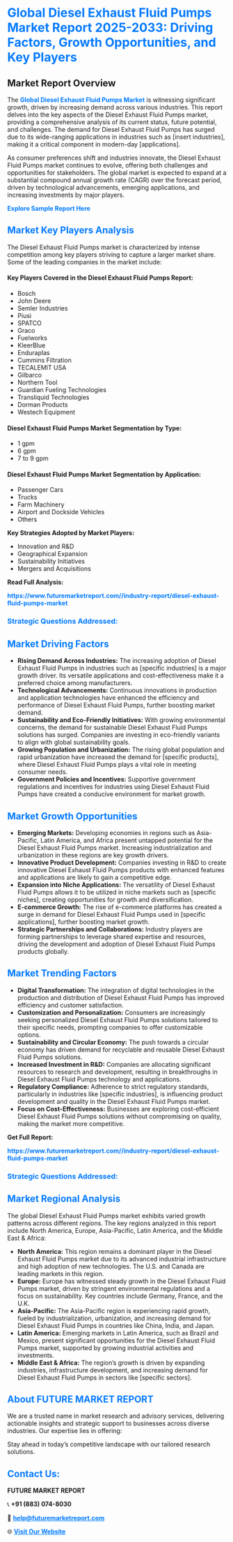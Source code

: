 <h1 style="color: #007BFF;">Global Diesel Exhaust Fluid Pumps Market Report 2025-2033: Driving Factors, Growth Opportunities, and Key Players</h1>

<section id="overview">
<h2>Market Report Overview</h2>
<p>The <a href="https://www.futuremarketreport.com//industry-report/diesel-exhaust-fluid-pumps-market" style="color: #007BFF; text-decoration: none;"><strong>Global Diesel Exhaust Fluid Pumps Market</strong></a> is witnessing significant growth, driven by increasing demand across various industries. This report delves into the key aspects of the Diesel Exhaust Fluid Pumps market, providing a comprehensive analysis of its current status, future potential, and challenges. The demand for Diesel Exhaust Fluid Pumps has surged due to its wide-ranging applications in industries such as [insert industries], making it a critical component in modern-day [applications].</p>
<p>As consumer preferences shift and industries innovate, the Diesel Exhaust Fluid Pumps market continues to evolve, offering both challenges and opportunities for stakeholders. The global market is expected to expand at a substantial compound annual growth rate (CAGR) over the forecast period, driven by technological advancements, emerging applications, and increasing investments by major players.</p>
</section>

<section id="overview">
<p><a href="https://www.futuremarketreport.com//request-sample/reportId=88959" style="color: #007BFF; text-decoration: none;"><strong>Explore Sample Report Here</strong></a></p>
</section>

<section id="key-players">
<h2 style="color: #007BFF;">Market Key Players Analysis</h2>
<p>The Diesel Exhaust Fluid Pumps market is characterized by intense competition among key players striving to capture a larger market share. Some of the leading companies in the market include:</p>
<h4>Key Players Covered in the Diesel Exhaust Fluid Pumps Report:</h4>
<ul><li>Bosch</li><li>John Deere</li><li>Semler Industries</li><li>Piusi</li><li>SPATCO</li><li>Graco</li><li>Fuelworks</li><li>KleerBlue</li><li>Enduraplas</li><li>Cummins Filtration</li><li>TECALEMIT USA</li><li>Gilbarco</li><li>Northern Tool</li><li>Guardian Fueling Technologies</li><li>Transliquid Technologies</li><li>Dorman Products</li><li>Westech Equipment</li></ul>
<h4>Diesel Exhaust Fluid Pumps Market Segmentation by Type:</h4>
<ul><li>1 gpm</li><li>6 gpm</li><li>7 to 9 gpm</li></ul>

<h4>Diesel Exhaust Fluid Pumps Market Segmentation by Application:</h4>
<ul><li>Passenger Cars</li><li>Trucks</li><li>Farm Machinery</li><li>Airport and Dockside Vehicles</li><li>Others</li></ul>
<p><strong>Key Strategies Adopted by Market Players:</strong></p>
<ul>
<li>Innovation and R&D</li>
<li>Geographical Expansion</li>
<li>Sustainability Initiatives</li>
<li>Mergers and Acquisitions</li>
</ul>
</section>

<section>
<p><strong>Read Full Analysis: </strong></p><a href="https://www.futuremarketreport.com//industry-report/diesel-exhaust-fluid-pumps-market" style="color: #007BFF; text-decoration: none;"><strong>https://www.futuremarketreport.com//industry-report/diesel-exhaust-fluid-pumps-market</strong></a>
<h3 style="color: #007BFF;">Strategic Questions Addressed:</h3>
</section>

<section id="driving-factors">
<h2 style="color: #007BFF;">Market Driving Factors</h2>
<ul>
<li><strong>Rising Demand Across Industries:</strong> The increasing adoption of Diesel Exhaust Fluid Pumps in industries such as [specific industries] is a major growth driver. Its versatile applications and cost-effectiveness make it a preferred choice among manufacturers.</li>
<li><strong>Technological Advancements:</strong> Continuous innovations in production and application technologies have enhanced the efficiency and performance of Diesel Exhaust Fluid Pumps, further boosting market demand.</li>
<li><strong>Sustainability and Eco-Friendly Initiatives:</strong> With growing environmental concerns, the demand for sustainable Diesel Exhaust Fluid Pumps solutions has surged. Companies are investing in eco-friendly variants to align with global sustainability goals.</li>
<li><strong>Growing Population and Urbanization:</strong> The rising global population and rapid urbanization have increased the demand for [specific products], where Diesel Exhaust Fluid Pumps plays a vital role in meeting consumer needs.</li>
<li><strong>Government Policies and Incentives:</strong> Supportive government regulations and incentives for industries using Diesel Exhaust Fluid Pumps have created a conducive environment for market growth.</li>
</ul>
</section>

<section id="growth-opportunities">
<h2 style="color: #007BFF;">Market Growth Opportunities</h2>
<ul>
<li><strong>Emerging Markets:</strong> Developing economies in regions such as Asia-Pacific, Latin America, and Africa present untapped potential for the Diesel Exhaust Fluid Pumps market. Increasing industrialization and urbanization in these regions are key growth drivers.</li>
<li><strong>Innovative Product Development:</strong> Companies investing in R&D to create innovative Diesel Exhaust Fluid Pumps products with enhanced features and applications are likely to gain a competitive edge.</li>
<li><strong>Expansion into Niche Applications:</strong> The versatility of Diesel Exhaust Fluid Pumps allows it to be utilized in niche markets such as [specific niches], creating opportunities for growth and diversification.</li>
<li><strong>E-commerce Growth:</strong> The rise of e-commerce platforms has created a surge in demand for Diesel Exhaust Fluid Pumps used in [specific applications], further boosting market growth.</li>
<li><strong>Strategic Partnerships and Collaborations:</strong> Industry players are forming partnerships to leverage shared expertise and resources, driving the development and adoption of Diesel Exhaust Fluid Pumps products globally.</li>
</ul>
</section>

<section id="trending-factors">
<h2 style="color: #007BFF;">Market Trending Factors</h2>
<ul>
<li><strong>Digital Transformation:</strong> The integration of digital technologies in the production and distribution of Diesel Exhaust Fluid Pumps has improved efficiency and customer satisfaction.</li>
<li><strong>Customization and Personalization:</strong> Consumers are increasingly seeking personalized Diesel Exhaust Fluid Pumps solutions tailored to their specific needs, prompting companies to offer customizable options.</li>
<li><strong>Sustainability and Circular Economy:</strong> The push towards a circular economy has driven demand for recyclable and reusable Diesel Exhaust Fluid Pumps solutions.</li>
<li><strong>Increased Investment in R&D:</strong> Companies are allocating significant resources to research and development, resulting in breakthroughs in Diesel Exhaust Fluid Pumps technology and applications.</li>
<li><strong>Regulatory Compliance:</strong> Adherence to strict regulatory standards, particularly in industries like [specific industries], is influencing product development and quality in the Diesel Exhaust Fluid Pumps market.</li>
<li><strong>Focus on Cost-Effectiveness:</strong> Businesses are exploring cost-efficient Diesel Exhaust Fluid Pumps solutions without compromising on quality, making the market more competitive.</li>
</ul>
</section>

<section>
<p><strong>Get Full Report: </strong></p><a href="https://www.futuremarketreport.com//industry-report/diesel-exhaust-fluid-pumps-market" style="color: #007BFF; text-decoration: none;"><strong>https://www.futuremarketreport.com//industry-report/diesel-exhaust-fluid-pumps-market</strong></a>
<h3 style="color: #007BFF;">Strategic Questions Addressed:</h3>
</section>


<section id="regional-analysis">
<h2 style="color: #007BFF;">Market Regional Analysis</h2>
<p>The global Diesel Exhaust Fluid Pumps market exhibits varied growth patterns across different regions. The key regions analyzed in this report include North America, Europe, Asia-Pacific, Latin America, and the Middle East & Africa:</p>
<ul>
<li><strong>North America:</strong> This region remains a dominant player in the Diesel Exhaust Fluid Pumps market due to its advanced industrial infrastructure and high adoption of new technologies. The U.S. and Canada are leading markets in this region.</li>
<li><strong>Europe:</strong> Europe has witnessed steady growth in the Diesel Exhaust Fluid Pumps market, driven by stringent environmental regulations and a focus on sustainability. Key countries include Germany, France, and the U.K.</li>
<li><strong>Asia-Pacific:</strong> The Asia-Pacific region is experiencing rapid growth, fueled by industrialization, urbanization, and increasing demand for Diesel Exhaust Fluid Pumps in countries like China, India, and Japan.</li>
<li><strong>Latin America:</strong> Emerging markets in Latin America, such as Brazil and Mexico, present significant opportunities for the Diesel Exhaust Fluid Pumps market, supported by growing industrial activities and investments.</li>
<li><strong>Middle East & Africa:</strong> The region’s growth is driven by expanding industries, infrastructure development, and increasing demand for Diesel Exhaust Fluid Pumps in sectors like [specific sectors].</li>
</ul>
</section>

<footer>
<h2 style="color: #007BFF;">About FUTURE MARKET REPORT</h2>
<p>We are a trusted name in market research and advisory services, delivering actionable insights and strategic support to businesses across diverse industries. Our expertise lies in offering:</p>

<p>Stay ahead in today’s competitive landscape with our tailored research solutions.</p>

<h2 style="color: #007BFF;">Contact Us:</h2>
<p><strong>FUTURE MARKET REPORT</strong></p>
<p>📞 <strong>+91 (883) 074-8030</strong></p>
<p>📧 <strong><a href="mailto:help@futuremarketreport.com" style="color: #007BFF;">help@futuremarketreport.com</a></strong></p>
<p>🌐 <strong><a href="https://www.futuremarketreport.com/" style="color: #007BFF;">Visit Our Website</a></strong></p>
</footer>